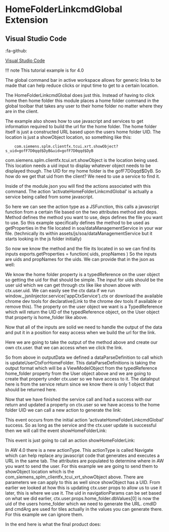 # HomeFolderLinkcmdGlobal Extension

## Visual Studio Code

:fa-github:

[Visual Studio Code](https://code.visualstudio.com/)

!!! note
    This tutorial example is for 4.0

The global command bar in active workspace allows for generic links to be made that can help reduce clicks or input time to get to a certain location.

The HomeFolderLinkcmdGlobal does just this.  Instead of having to click home then home folder this module places a home folder command in the global toolbar that takes any user to their home folder no matter where they are in the client.  
 

The example also shows how to use javascript and services to get information required to build the url for the home folder.  The home folder itself is just a constructed URL based upon the users home folder UID.  The location is just a showObject location, so something like this:

        com.siemens.splm.clientfx.tcui.xrt.showObject?s_uid=gofF7D0qqd$DyB&uid=gofF7D0qqd$DyB

com.siemens.splm.clientfx.tcui.xrt.showObject is the location being used.  This location needs a uid input to display whatever object needs to be displayed though.  The UID for my home folder is the gofF7D0qqd$DyB.  So how do we get that uid from the client?  We need to use a service to find it.

Inside of the module.json you will find the actions associated with this command.  The action ‘activateHomeFolderLinkcmdGlobal’ is actually a service being called from some javascript.
 
So here we can see the action type as a JSFunction, this calls a javascript function from a certain file based on the two attributes method and deps.  Method defines the method you want to use, deps defines the file you want to use.  So this example specifically defines the method to be used as getProperties in the file located in soa/dataManagementService in your war file. (technically its within assets/js/soa/dataManagementService but it starts looking in the js folder initially)
 
So now we know the method and the file its located in so we can find its inputs 
exports.getProperties = function( uids, propNames ) 
So the inputs are uids and propNames for the uids.  We can provide that in the json as well:
 
We know the home folder property is a typedReference on the user object so getting the uid for that should be simple.  The input for uids should be the user uid which we can get through ctx like like shown above with ctx.user.uid.  We can easily see the ctx data if we run window._jsniInjector.service('appCtxService').ctx or download the available chrome dev tools for declarative(Link to the chrome dev tools if available or remove this).  The property on the user object we want is a TypedReference which will return the UID of the typedReference object, on the User object that property is home_folder like above.

Now that all of the inputs are solid we need to handle the output of the data and put it in a position for easy access when we build the url for the link.
 
Here we are going to take the output of the method above and create our own ctx.user.<something> that we can access when we click the link.  
 
So from above in outputData we defined a dataParseDefinition to call which is updateUserCtxForHomeFolder.  This dataParseDefinitions is taking the output format which will be a ViewModelObject from the typedReference home_folder property from the User object above and we are going to create that property under ctx.user so we have access to it.  The dataInput here is from the service return since we know there is only 1 object that should be returned here.  

Now that we have finished the service call and had a success with our return and updated a property on ctx.user so we have access to the home folder UID we can call a new action to generate the link:
 
This event occurs from the initial action ‘activateHomeFolderLinkcmdGlobal’ success.  So as long as the service and the ctx.user update is successful then we will call the event showHomeFolderLink:
 
This event is just going to call an action showHomeFolderLink:
 
In AW 4.0 there is a new actionType.  This actionType is  called Navigate which can help replace any javascript code that generates and executes a URL in the same tab.  The attributes are populated to determine where in AW you want to send the user.  For this example we are going to send them to showObject location which is the com_siemens_splm_clientfx_tcui_xrt_showObject above.  There are parameters we can apply to this as well since showObject has a UID.  From earlier we looked at how this is updating ctx.user props to allow us to use it later, this is where we use it.  The uid in navigationParams can be set based on what we did earlier, ctx.user.props.home_folder.dbValues[0] is now the uid of the users home_folder which we need to generate the URL.  cmdID and cmdArg are used for tiles actually in the values you can generate there.  For this example we can ignore them.

In the end here is what the final product does:
